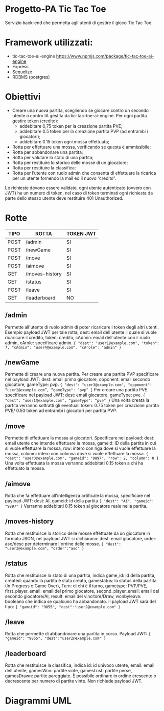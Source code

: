 # Progetto-PA Tic Tac Toe
Servizio back-end che permetta agli utenti di gestire il gioco Tic Tac Toe.

# Framework utilizzati:
-	tic-tac-toe-ai-engine https://www.npmjs.com/package/tic-tac-toe-ai-engine
-	Express
-	Sequelize
-	RDBMS (postgres)

# Obiettivi
- Creare una nuova partita, scegliendo se giocare contro un secondo utente o contro IA gestita da tic-tac-toe-ai-engine.
  Per ogni partita gestire token (credito):
  - addebitare 0,75 token per la creazione partita PVE;
  - addebitare 0.5 token per la creazione partita PVP (ad entrambi i giocatori);
  - addebitare 0.15 token ogni mossa effettuata;
- Rotta per effettuare una mossa, verificando se questa è ammissibile;
- Rotta per abbandonare una partita;
- Rotta per valutare lo stato di una partita;
- Rotta per restituire lo storico delle mosse di un giocatore;
- Rotta per restituire la classifica;
- Rotta per l’utente con ruolo admin che consenta di effettuare la ricarica per un utente fornendo la mail ed il nuovo “credito".

Le richieste devono essere validate, ogni utente autenticato (ovvero con JWT) ha un numero di token, nel caso di token terminati ogni richiesta da parte dello stesso utente deve restituire 401 Unauthorized.

# Rotte
| TIPO  | ROTTA | TOKEN JWT |
| ------------- | ------------- | --------------- |
| POST  | /admin  | SI |
| POST  | /newGame  | SI |
| POST  | /move  | SI |
| POST  | /aimove  | SI |
| GET | /moves-history  | SI |
| GET  | /status  | SI |
| POST  | /leave  | SI |
| GET  | /leaderboard  | NO |

## /admin
Permette all'utente di ruolo admin di poter ricaricare i token degli altri utenti. Esempio payload JWT per tale rotta, dest: email dell'utente il quale si vuole ricaricare il credito, token: credito, cAdmin: email dell'utente con il ruolo admin, cArole: specificare admin.
 `{
  "dest": "user1@example.com",
  "token": 7,
  "cAdmin": "user4@example.com",
  "cArole": "admin"
}`

## /newGame
Permette di creare una nuova partita. Per creare una partita PVP specificare nel payload JWT: dest: email primo giocatore, opponent: email secondo giocatore, gameType: pvp.
`{
  "dest": "user3@example.com",
  "opponent": “user2@example.com”,
  “gameType": “pvp”
}`
Per creare una partita PVE specificare nel payload JWT: dest: email giocatore, gameType: pve.
`{
  "dest": "user1@example.com",
  “gameType": “pve”
}`
Una volta creata la partita verranno sottratti gli eventuali token: 0.75 token per creazione partita PVE/ 0.50 token ad entrambi i giocatori per partita PVP.

## /move
Permette di effettuare la mossa ai giocatori. Specificare nel payload: dest: email utente che intende effettuare la mossa, gameid: ID della partita in cui si vuole effettuare la mossa, row: intero con riga dove si vuole effettuare la mossa, column: intero con colonna dove si vuole effettuare la mossa.
`{
  "dest": "user3@example.com",
  "gameid": "9897",
  "row": 2,
  "column": 0
}`
Una volta effettuata la mossa verranno addebitati 0.15 token a chi ha effettuato la mossa.

## /aimove
Rotta che fa effettuare all'intelligenza artificale la mossa, specificare nel payload JWT: dest: AI, gameid: id della partita
`{
  "dest": "AI",
  "gameid": "9897"
}`
Verranno addebitati 0.15 token al giocatore reale nella partita.

## /moves-history
Rotta che restituisce lo storico delle mosse effettuate da un giocatore in formato JSON, nel payload JWT si dichiarano: dest: email giocatore, order: asc/desc per determinare l'ordine delle mosse.
`{
  "dest": "user3@example.com",
  "order":"asc"
}`

## /status
Rotta che restituisce lo stato di una partita, indica game_id: id della partita, created: quando la partita è stata creata, gamestatus: lo status della partita (In Progress o Game Over), Turn: di chi è il turno, gametype: PVP/PVE, first_player_email: email del primo giocatore, second_player_email: email del secondo giocatore/AI, result: email del vincitore/Draw, wonbyleave: booleano che indica se qualcuno ha abbandonato. Il payload JWT sarà del tipo:
`{
  "gameid": "9855",
  "dest":"user2@example.com"
}`

## /leave
Rotta che permette di abbandonare una partita in corso. Payload JWT:
`{
  "gameid": "9855",
  "dest":"user2@example.com"
}`

## /leaderboard
Rotta che restituisce la classifica, indica id: id univoco utente, email: email dell'utente, gamesWon: partite vinte, gamesLost: partite perse, gamesDrawn: partite pareggiate. È possibile ordinare in ordine crescente o decrescente per numero di partite vinte. Non richiede payload JWT.

# Diagrammi UML

